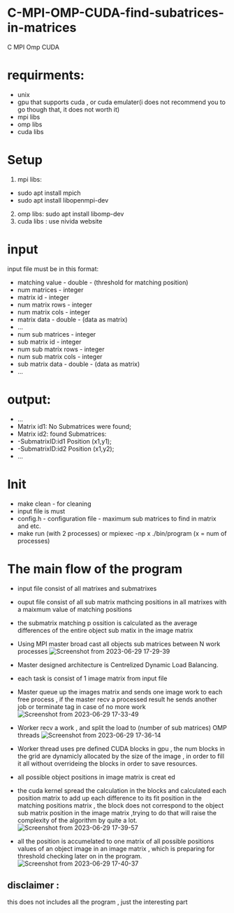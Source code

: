 # C-MPI-OMP-CUDA-find-subatrices-in-matrices
C MPI Omp CUDA
# requirments:
- unix
- gpu that supports cuda , or cuda emulater(i does not recommend you to go though that, it does not worth it)
- mpi libs
- omp libs
- cuda libs
  
# Setup
1. mpi libs:
- sudo apt install mpich
- sudo apt install libopenmpi-dev
2. omp libs: sudo apt install libomp-dev
3. cuda libs : use nivida website
  
# input
input file must be in this format:
- matching value - double - (threshold for matching position)
- num matrices - integer
- matrix id - integer
- num matrix rows - integer
- num matrix cols - integer
- matrix data - double - (data as matrix)
- ...
- num sub matrices - integer
- sub matrix id - integer
- num sub matrix rows - integer
- num sub matrix cols - integer
- sub matrix data - double - (data as matrix)
- ...

# output:
- ...
- Matrix id1: No Submatrices were found;
- Matrix id2: found Submatrices:
- -SubmatrixID:id1 Position (x1,y1);
- -SubmatrixID:id2 Position (x1,y2);
- ...
# Init
- make clean - for cleaning
- input file is must
- config.h - configuration file - maximum sub matrices to find in matrix and etc.
- make run (with 2 processes) or  mpiexec -np x ./bin/program (x = num of processes)

# The main flow of the program
- input file consist of all matrixes and submatrixes
- ouput file consist of all sub matrix mathcing positions in all matrixes with a maixmum value of matching positions
- the submatrix matching p ossition is calculated as the average differences of the entire object sub matix in the image matrix

- Using MPI master broad cast all objects sub matrices between N work processes
![Screenshot from 2023-06-29 17-29-39](https://github.com/cohenyuval315/C-MPI-OMP-CUDA-find-subatrices-in-matrices/assets/61754002/0879cbe8-fa4b-4e82-85ad-d760eb576534)


- Master designed architecture is Centrelized Dynamic Load Balancing.
- each task is consist of 1 image matrix from input file
- Master queue up the images matrix and sends one image work to each free process , if the master recv a processed result he sends another job or terminate tag in case of no more work
![Screenshot from 2023-06-29 17-33-49](https://github.com/cohenyuval315/C-MPI-OMP-CUDA-find-subatrices-in-matrices/assets/61754002/2ba0226c-b16a-40e9-bb03-b1a278259955)
  

- Worker recv a work , and split the load to (number of sub matrices) OMP threads 
![Screenshot from 2023-06-29 17-36-14](https://github.com/cohenyuval315/C-MPI-OMP-CUDA-find-subatrices-in-matrices/assets/61754002/551670ce-3e09-45fe-887d-7e3007662929)


- Worker thread uses pre defined CUDA blocks in gpu , the num blocks in the grid are dynamicly allocated by the size of the image , in order to fill it all without overrideing the blocks in order to save resources.
- all possible object positions in image matrix is creat ed
- the cuda kernel spread the calculation in the blocks and calculated each position matrix to add up each difference to its fit position in the matching positions matrix  , the block does not correspond to the object sub matrix position in the image matrix ,trying to do that will raise the complexity of the algorithm by quite a lot.
![Screenshot from 2023-06-29 17-39-57](https://github.com/cohenyuval315/C-MPI-OMP-CUDA-find-subatrices-in-matrices/assets/61754002/8dfa2830-3068-437c-8481-2bdbbe163ba4)


- all the position is accumelated to one matrix of all possible positions values  of an object image in an image matrix , which is preparing  for threshold checking later on in the program.
![Screenshot from 2023-06-29 17-40-37](https://github.com/cohenyuval315/C-MPI-OMP-CUDA-find-subatrices-in-matrices/assets/61754002/26f934e6-3396-4173-b890-1ac5a8fcf648)

## disclaimer :
this does not includes all the program , just the interesting part
